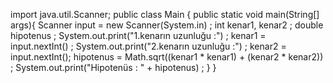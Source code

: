 import java.util.Scanner;
public class Main {
        public static void main(String[] args){
                Scanner input = new Scanner(System.in) ;
                int kenar1, kenar2 ;
                double hipotenus ;
                System.out.print("1.kenarın uzunluğu :") ;
                kenar1 = input.nextInt() ;
                System.out.print("2.kenarın uzunluğu :") ;
                kenar2 = input.nextInt();
                hipotenus = Math.sqrt((kenar1 * kenar1) + (kenar2 * kenar2))  ;
                System.out.print("Hipotenüs : " + hipotenus) ;
        }
}

